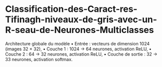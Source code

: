 # Classification-des-Caract-res-Tifinagh-niveaux-de-gris-avec-un-R-seau-de-Neurones-Multiclasses
Architecture globale du modèle
• Entrée : vecteurs de dimension 1024 (images 32 × 32),
• Couche 1 : 1024 → 64 neurones, activation ReLU,
• Couche 2 : 64 → 32 neurones, activation ReLU,
• Couche de sortie : 32 → 33 neurones, activation softmax.
